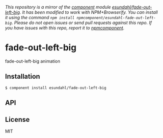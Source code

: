 *This repository is a mirror of the [component](http://component.io) module [esundahl/fade-out-left-big](http://github.com/esundahl/fade-out-left-big). It has been modified to work with NPM+Browserify. You can install it using the command `npm install npmcomponent/esundahl-fade-out-left-big`. Please do not open issues or send pull requests against this repo. If you have issues with this repo, report it to [npmcomponent](https://github.com/airportyh/npmcomponent).*

# fade-out-left-big

  fade-out-left-big animation

## Installation

    $ component install esundahl/fade-out-left-big

## API

   

## License

  MIT
